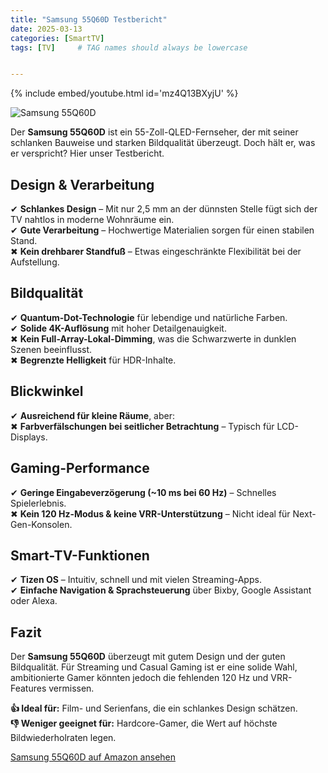 ```yaml
---
title: "Samsung 55Q60D Testbericht"
date: 2025-03-13
categories: [SmartTV]
tags: [TV]     # TAG names should always be lowercase


---
```




{% include embed/youtube.html id='mz4Q13BXyjU' %}


![Samsung 55Q60D](https://tse4.mm.bing.net/th?id=OIP.H72543SJtTF49H4PhiU7pgHaHa&pid=Api)

Der **Samsung 55Q60D** ist ein 55-Zoll-QLED-Fernseher, der mit seiner schlanken Bauweise und starken Bildqualität überzeugt. Doch hält er, was er verspricht? Hier unser Testbericht.

## Design & Verarbeitung

✔ **Schlankes Design** – Mit nur 2,5 mm an der dünnsten Stelle fügt sich der TV nahtlos in moderne Wohnräume ein.  
✔ **Gute Verarbeitung** – Hochwertige Materialien sorgen für einen stabilen Stand.  
✖ **Kein drehbarer Standfuß** – Etwas eingeschränkte Flexibilität bei der Aufstellung.

## Bildqualität

✔ **Quantum-Dot-Technologie** für lebendige und natürliche Farben.  
✔ **Solide 4K-Auflösung** mit hoher Detailgenauigkeit.  
✖ **Kein Full-Array-Lokal-Dimming**, was die Schwarzwerte in dunklen Szenen beeinflusst.  
✖ **Begrenzte Helligkeit** für HDR-Inhalte.

## Blickwinkel

✔ **Ausreichend für kleine Räume**, aber:  
✖ **Farbverfälschungen bei seitlicher Betrachtung** – Typisch für LCD-Displays.

## Gaming-Performance

✔ **Geringe Eingabeverzögerung (~10 ms bei 60 Hz)** – Schnelles Spielerlebnis.  
✖ **Kein 120 Hz-Modus & keine VRR-Unterstützung** – Nicht ideal für Next-Gen-Konsolen.

## Smart-TV-Funktionen

✔ **Tizen OS** – Intuitiv, schnell und mit vielen Streaming-Apps.  
✔ **Einfache Navigation & Sprachsteuerung** über Bixby, Google Assistant oder Alexa.

## Fazit

Der **Samsung 55Q60D** überzeugt mit gutem Design und der guten Bildqualität. Für Streaming und Casual Gaming ist er eine solide Wahl, ambitionierte Gamer könnten jedoch die fehlenden 120 Hz und VRR-Features vermissen.

**👍 Ideal für:** Film- und Serienfans, die ein schlankes Design schätzen.  
**👎 Weniger geeignet für:** Hardcore-Gamer, die Wert auf höchste Bildwiederholraten legen.

[Samsung 55Q60D auf Amazon ansehen](https://amzn.to/3Fpmwj7)
